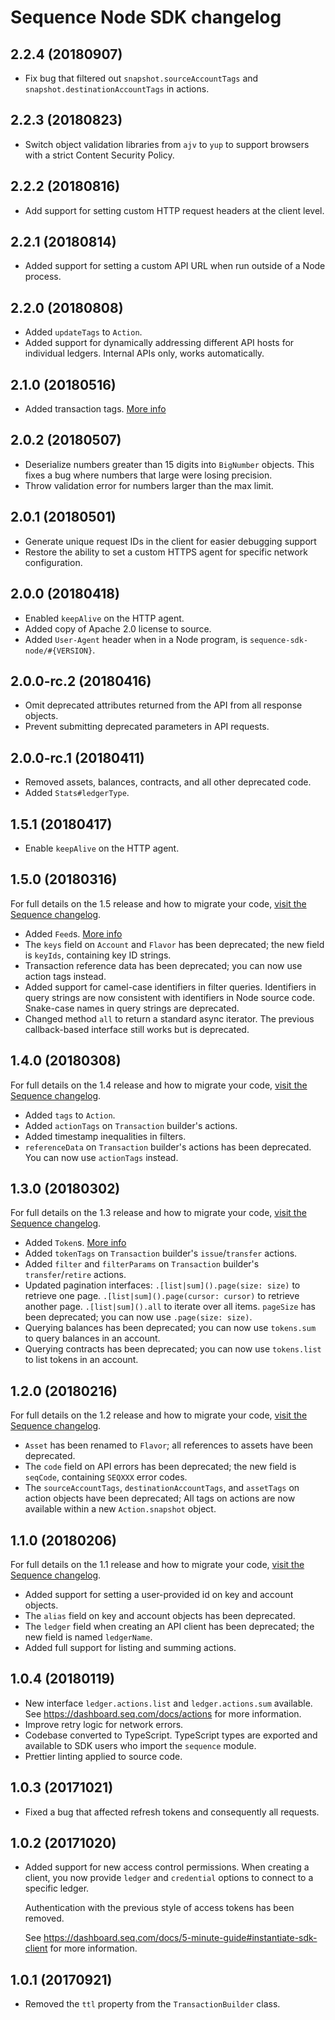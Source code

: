 # Sequence Node SDK changelog

## 2.2.4 (20180907)

* Fix bug that filtered out `snapshot.sourceAccountTags` and
  `snapshot.destinationAccountTags` in actions.

## 2.2.3 (20180823)

* Switch object validation libraries from `ajv` to `yup` to
  support browsers with a strict Content Security Policy.

## 2.2.2 (20180816)

* Add support for setting custom HTTP request headers at
  the client level.

## 2.2.1 (20180814)

* Added support for setting a custom API URL when run outside
  of a Node process.

## 2.2.0 (20180808)

* Added `updateTags` to `Action`.
* Added support for dynamically addressing different API hosts for
  individual ledgers. Internal APIs only, works automatically.

## 2.1.0 (20180516)

* Added transaction tags.
  [More info](https://dashboard.seq.com/docs/transactions)

## 2.0.2 (20180507)

* Deserialize numbers greater than 15 digits into `BigNumber` objects.
  This fixes a bug where numbers that large were losing precision.
* Throw validation error for numbers larger than the max limit.

## 2.0.1 (20180501)

* Generate unique request IDs in the client for easier debugging support
* Restore the ability to set a custom HTTPS agent for specific network
  configuration.

## 2.0.0 (20180418)

* Enabled `keepAlive` on the HTTP agent.
* Added copy of Apache 2.0 license to source.
* Added `User-Agent` header when in a Node program, is
  `sequence-sdk-node/#{VERSION}`.

## 2.0.0-rc.2 (20180416)

* Omit deprecated attributes returned from the API from all response objects.
* Prevent submitting deprecated parameters in API requests.

## 2.0.0-rc.1 (20180411)

* Removed assets, balances, contracts, and all other deprecated code.
* Added `Stats#ledgerType`.

## 1.5.1 (20180417)

* Enable `keepAlive` on the HTTP agent.

## 1.5.0 (20180316)

For full details on the 1.5 release and how to migrate your code,
[visit the Sequence changelog](https://dashboard.seq.com/docs/changelog#release-v1-5).

* Added `Feed`s. [More info](https://dashboard.seq.com/docs/feeds)
* The `keys` field on `Account` and `Flavor` has been deprecated; the new field
  is `keyIds`, containing key ID strings.
* Transaction reference data has been deprecated; you can now use action tags
  instead.
* Added support for camel-case identifiers in filter queries. Identifiers in
  query strings are now consistent with identifiers in Node source code.
  Snake-case names in query strings are deprecated.
* Changed method `all` to return a standard async iterator. The previous
  callback-based interface still works but is deprecated.

## 1.4.0 (20180308)

For full details on the 1.4 release and how to migrate your code,
[visit the Sequence changelog](https://dashboard.seq.com/docs/changelog#release-v1-4).

* Added `tags` to `Action`.
* Added `actionTags` on `Transaction` builder's actions.
* Added timestamp inequalities in filters.
* `referenceData` on `Transaction` builder's actions has been deprecated. You
  can now use `actionTags` instead.

## 1.3.0 (20180302)

For full details on the 1.3 release and how to migrate your code,
[visit the Sequence changelog](https://dashboard.seq.com/docs/changelog#release-v1-3).

* Added `Token`s.
  [More info](https://dashboard.seq.com/docs/changelog#release-v1-3)
* Added `tokenTags` on `Transaction` builder's `issue`/`transfer` actions.
* Added `filter` and `filterParams` on `Transaction` builder's
  `transfer`/`retire` actions.
* Updated pagination interfaces: `.[list|sum]().page(size: size)` to retrieve
  one page. `.[list|sum]().page(cursor: cursor)` to retrieve another page.
  `.[list|sum]().all` to iterate over all items. `pageSize` has been deprecated;
  you can now use `.page(size: size)`.
* Querying balances has been deprecated; you can now use `tokens.sum` to query
  balances in an account.
* Querying contracts has been deprecated; you can now use `tokens.list` to list
  tokens in an account.

## 1.2.0 (20180216)

For full details on the 1.2 release and how to migrate your code,
[visit the Sequence changelog](https://dashboard.seq.com/docs/changelog#release-v1-2).

* `Asset` has been renamed to `Flavor`; all references to assets have been
  deprecated.
* The `code` field on API errors has been deprecated; the new field is
  `seqCode`, containing `SEQXXX` error codes.
* The `sourceAccountTags`, `destinationAccountTags`, and `assetTags` on action
  objects have been deprecated; All tags on actions are now available within a
  new `Action.snapshot` object.

## 1.1.0 (20180206)

For full details on the 1.1 release and how to migrate your code,
[visit the Sequence changelog](https://dashboard.seq.com/docs/changelog#release-v1-1).

* Added support for setting a user-provided id on key and account objects.
* The `alias` field on key and account objects has been deprecated.
* The `ledger` field when creating an API client has been deprecated; the new
  field is named `ledgerName`.
* Added full support for listing and summing actions.

## 1.0.4 (20180119)

* New interface `ledger.actions.list` and `ledger.actions.sum` available. See
  https://dashboard.seq.com/docs/actions for more information.
* Improve retry logic for network errors.
* Codebase converted to TypeScript. TypeScript types are exported and available
  to SDK users who import the `sequence` module.
* Prettier linting applied to source code.

## 1.0.3 (20171021)

* Fixed a bug that affected refresh tokens and consequently all requests.

## 1.0.2 (20171020)

* Added support for new access control permissions. When creating a client, you
  now provide `ledger` and `credential` options to connect to a specific ledger.

  Authentication with the previous style of access tokens has been removed.

  See https://dashboard.seq.com/docs/5-minute-guide#instantiate-sdk-client for
  more information.

## 1.0.1 (20170921)

* Removed the `ttl` property from the `TransactionBuilder` class.

